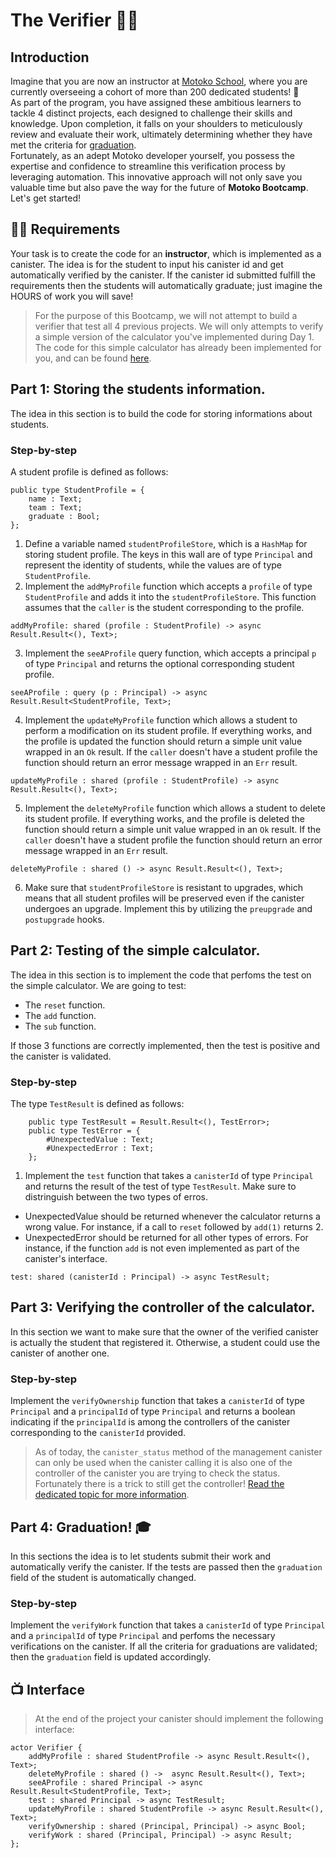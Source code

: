 # The Verifier 👨‍🏫
## Introduction
Imagine that you are now an instructor at [Motoko School](https://twitter.com/MotokoSchool), where you are currently overseeing a cohort of more than 200 dedicated students!  🤯 <br/>
As part of the program, you have assigned these ambitious learners to tackle 4 distinct projects, each designed to challenge their skills and knowledge. Upon completion, it falls on your shoulders to meticulously review and evaluate their work, ultimately determining whether they have met the criteria for [graduation](../../../README.MD#🎓-graduation). <br/>
Fortunately, as an adept Motoko developer yourself, you possess the expertise and confidence to streamline this verification process by leveraging automation. This innovative approach will not only save you valuable time but also pave the way for the future of **Motoko Bootcamp**. Let's get started!
## 🧑‍🏫 Requirements 
Your task is to create the code for an **instructor**, which is implemented as a canister. The idea is for the student to input his canister id and get automatically verified by the canister. If the canister id submitted fulfill the requirements then the students will automatically graduate; just imagine the HOURS of work you will save! <br/>

> For the purpose of this Bootcamp, we will not attempt to build a verifier that test all 4 previous projects. We will only attempts to verify a simple version of the calculator you've implemented during Day 1. The code for this simple calculator has already been implemented for you, and can be found [here](../project/calculator/main.mo).

## Part 1: Storing the students information.
The idea in this section is to build the code for storing informations about students. 
### Step-by-step
A student profile is defined as follows:
```motoko
public type StudentProfile = {
    name : Text;
    team : Text;
    graduate : Bool;
};
```
1. Define a variable named `studentProfileStore`, which is a `HashMap` for storing student profile. The keys in this wall are of type `Principal` and represent the identity of students, while the values are of type `StudentProfile`. 
2. Implement the `addMyProfile` function which accepts a `profile` of type `StudentProfile` and adds it into the `studentProfileStore`. This function assumes that the `caller` is the student corresponding to the profile.
```motoko
addMyProfile: shared (profile : StudentProfile) -> async Result.Result<(), Text>;
```
3. Implement the `seeAProfile` query function, which accepts a principal `p` of type `Principal` and returns the optional corresponding student profile.
```motoko
seeAProfile : query (p : Principal) -> async Result.Result<StudentProfile, Text>;
```
4. Implement the `updateMyProfile` function which allows a student to perform a modification on its student profile. If everything works, and the profile is updated the function should return a simple unit value wrapped in an `Ok` result. If the `caller` doesn't have a student profile the function should return an error message wrapped in an `Err` result. 
```motoko
updateMyProfile : shared (profile : StudentProfile) -> async Result.Result<(), Text>;
```
5. Implement the `deleteMyProfile` function which allows a student to delete its student profile. If everything works, and the profile is deleted the function should return a simple unit value wrapped in an `Ok` result. If the `caller` doesn't have a student profile the function should return an error message wrapped in an `Err` result. 
```motoko
deleteMyProfile : shared () -> async Result.Result<(), Text>;
```
6. Make sure that `studentProfileStore` is resistant to upgrades, which means that all student profiles will be preserved even if the canister undergoes an upgrade. Implement this by utilizing the `preupgrade` and `postupgrade` hooks.
## Part 2: Testing of the simple calculator.
The idea in this section is to implement the code that perfoms the test on the simple calculator.
We are going to test: 
- The `reset` function.
- The `add` function.
- The `sub` function.

If those 3 functions are correctly implemented, then the test is positive and the canister is validated.

### Step-by-step
The type `TestResult` is defined as follows:
```motoko
    public type TestResult = Result.Result<(), TestError>;
    public type TestError = {
        #UnexpectedValue : Text;
        #UnexpectedError : Text;
    };
```

1. Implement the `test` function that takes a `canisterId` of type `Principal` and returns the result of the test of type `TestResult`. Make sure to distringuish between the two types of erros.
- UnexpectedValue should be returned whenever the calculator returns a wrong value. For instance, if a call to `reset` followed by `add(1)` returns 2.
- UnexpectedError should be returned for all other types of errors. For instance, if the function `add` is not even implemented as part of the canister's interface.
```motoko
test: shared (canisterId : Principal) -> async TestResult;
```
## Part 3: Verifying the controller of the calculator.
In this section we want to make sure that the owner of the verified canister is actually the student that registered it. Otherwise, a student could use the canister of another one.
### Step-by-step
Implement the `verifyOwnership` function that takes a `canisterId` of type `Principal` and a `principalId` of type `Principal` and returns a boolean indicating if the `principalId` is among the controllers of the canister corresponding to the `canisterId` provided.

> As of today, the `canister_status` method of the management canister can only be used when the canister calling it is also one of the controller of the canister you are trying to check the status. Fortunately there is a trick to still get the controller! [Read the dedicated topic for more information](https://forum.dfinity.org/t/getting-a-canisters-controller-on-chain/7531/17). 

## Part 4: Graduation! 🎓
In this sections the idea is to let students submit their work and automatically verify the canister. If the tests are passed then the `graduation` field of the student is automatically changed.
### Step-by-step
Implement the `verifyWork` function that takes a `canisterId` of type `Principal` and a `principalId` of type `Principal` and perfoms the necessary verifications on the canister. If all the criteria for graduations are validated; then the `graduation` field is updated accordingly.

## 📺 Interface
> At the end of the project your canister should implement the following interface:
```motoko
actor Verifier {
    addMyProfile : shared StudentProfile -> async Result.Result<(), Text>;
    deleteMyProfile : shared () ->  async Result.Result<(), Text>;
    seeAProfile : shared Principal -> async Result.Result<StudentProfile, Text>;
    test : shared Principal -> async TestResult;
    updateMyProfile : shared StudentProfile -> async Result.Result<(), Text>;
    verifyOwnership : shared (Principal, Principal) -> async Bool;
    verifyWork : shared (Principal, Principal) -> async Result;
};
```
